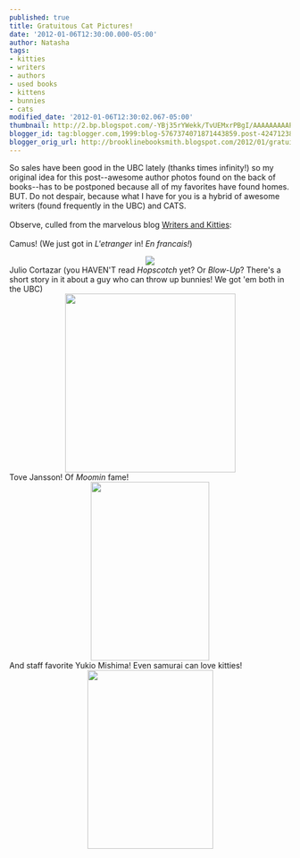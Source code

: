 ```yaml
---
published: true
title: Gratuitous Cat Pictures!
date: '2012-01-06T12:30:00.000-05:00'
author: Natasha
tags:
- kitties
- writers
- authors
- used books
- kittens
- bunnies
- cats
modified_date: '2012-01-06T12:30:02.067-05:00'
thumbnail: http://2.bp.blogspot.com/-YBj35rYWekk/TvUEMxrPBgI/AAAAAAAAAPY/WQwtAUl6sL0/s72-c/camus.jpg
blogger_id: tag:blogger.com,1999:blog-5767374071871443859.post-4247123838484762645
blogger_orig_url: http://brooklinebooksmith.blogspot.com/2012/01/gratuitous-cat-pictures.html
---
```


So sales have been good in the UBC lately (thanks times infinity!) so my original idea for this post--awesome author photos found on the back of books--has to be postponed because all of my favorites have found homes. BUT. Do not despair, because what I have for you is a hybrid of awesome writers (found frequently in the UBC) and CATS.<br /><br />Observe, culled from the marvelous blog <a href="http://writersandkitties.tumblr.com/">Writers and Kitties</a>:<br /><br />Camus! (We just got in <i>L'etranger </i>in! <i>En francais!</i>)<br /><div class="separator" style="clear: both; text-align: center;"><a href="http://2.bp.blogspot.com/-YBj35rYWekk/TvUEMxrPBgI/AAAAAAAAAPY/WQwtAUl6sL0/s1600/camus.jpg" imageanchor="1" style="margin-left: 1em; margin-right: 1em;"><img border="0" src="http://2.bp.blogspot.com/-YBj35rYWekk/TvUEMxrPBgI/AAAAAAAAAPY/WQwtAUl6sL0/s1600/camus.jpg" /></a></div>Julio Cortazar (you HAVEN'T read <i>Hopscotch </i>yet? Or <i>Blow-Up</i>? There's a short story in it about a guy who can throw up bunnies! We got 'em both in the UBC)<br /><div class="separator" style="clear: both; text-align: center;"><a href="http://1.bp.blogspot.com/-sHJhQ6wQAZs/TvUEbl1kFDI/AAAAAAAAAPk/hupQM6yPAHY/s1600/cortozar.jpg" imageanchor="1" style="margin-left: 1em; margin-right: 1em;"><img border="0" height="320" src="http://1.bp.blogspot.com/-sHJhQ6wQAZs/TvUEbl1kFDI/AAAAAAAAAPk/hupQM6yPAHY/s320/cortozar.jpg" width="305" /></a></div>Tove Jansson! Of <i>Moomin </i>fame!<br /><div class="separator" style="clear: both; text-align: center;"><a href="http://3.bp.blogspot.com/-bdvkpLJFgc8/TvUFAa6pC1I/AAAAAAAAAPw/HFSw7GEQF_Y/s1600/jansson.jpg" imageanchor="1" style="margin-left: 1em; margin-right: 1em;"><img border="0" height="320" src="http://3.bp.blogspot.com/-bdvkpLJFgc8/TvUFAa6pC1I/AAAAAAAAAPw/HFSw7GEQF_Y/s320/jansson.jpg" width="212" /></a></div>And staff favorite Yukio Mishima! Even samurai can love kitties!<br /><div class="separator" style="clear: both; text-align: center;"><a href="http://2.bp.blogspot.com/-hKr_FCXWSTs/TvUFu3A4Z1I/AAAAAAAAAP8/0OxvPdplhcs/s1600/mishima.gif" imageanchor="1" style="margin-left: 1em; margin-right: 1em;"><img border="0" height="320" src="http://2.bp.blogspot.com/-hKr_FCXWSTs/TvUFu3A4Z1I/AAAAAAAAAP8/0OxvPdplhcs/s320/mishima.gif" width="225" /></a></div><br />